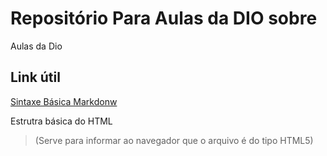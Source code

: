# Repositório Para Aulas da DIO sobre
Aulas da Dio

## Link útil
[Sintaxe Básica Markdonw](https://www.markdownguide.org/basic-syntax/)


Estrutra básica do HTML

><!DOCTYPE html> (Serve para informar ao navegador que o arquivo é do tipo HTML5)
><html>
>  <head>
>    <meta>
>    <title></title>
>  </head>
>  <body>
>  </body>
></html>
